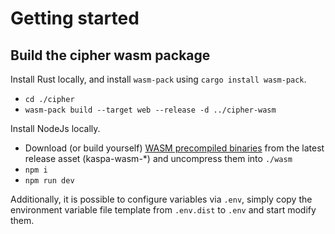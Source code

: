 # Getting started

## Build the cipher wasm package

Install Rust locally, and install `wasm-pack` using `cargo install wasm-pack`.

- `cd ./cipher`
- `wasm-pack build --target web --release -d ../cipher-wasm`

Install NodeJs locally.

- Download (or build yourself) [WASM precompiled binaries](https://github.com/kaspanet/rusty-kaspa/releases) from the latest release asset (kaspa-wasm-\*) and uncompress them into `./wasm`
- `npm i`
- `npm run dev`

Additionally, it is possible to configure variables via `.env`, simply copy the environment variable file template from `.env.dist` to `.env` and start modify them.
